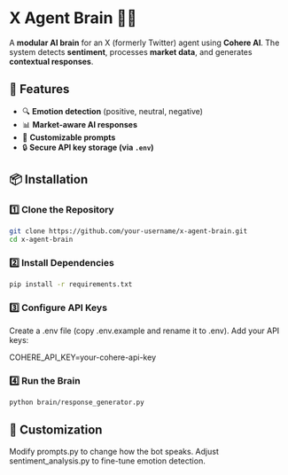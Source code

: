 # X Agent Brain 🧠🤖

A **modular AI brain** for an X (formerly Twitter) agent using **Cohere AI**. The system detects **sentiment**, processes **market data**, and generates **contextual responses**.

## 🚀 Features
- 🔍 **Emotion detection** (positive, neutral, negative)
- 📊 **Market-aware AI responses**
- 🤖 **Customizable prompts**
- 🔒 **Secure API key storage (via `.env`)**

## 📦 Installation

### 1️⃣ Clone the Repository
```bash
git clone https://github.com/your-username/x-agent-brain.git
cd x-agent-brain
```
### 2️⃣ Install Dependencies
```bash
pip install -r requirements.txt
```
### 3️⃣ Configure API Keys
Create a .env file (copy .env.example and rename it to .env).
Add your API keys:

COHERE_API_KEY=your-cohere-api-key
### 4️⃣ Run the Brain
```bash
python brain/response_generator.py
```
## 📌 Customization
Modify prompts.py to change how the bot speaks.
Adjust sentiment_analysis.py to fine-tune emotion detection.
